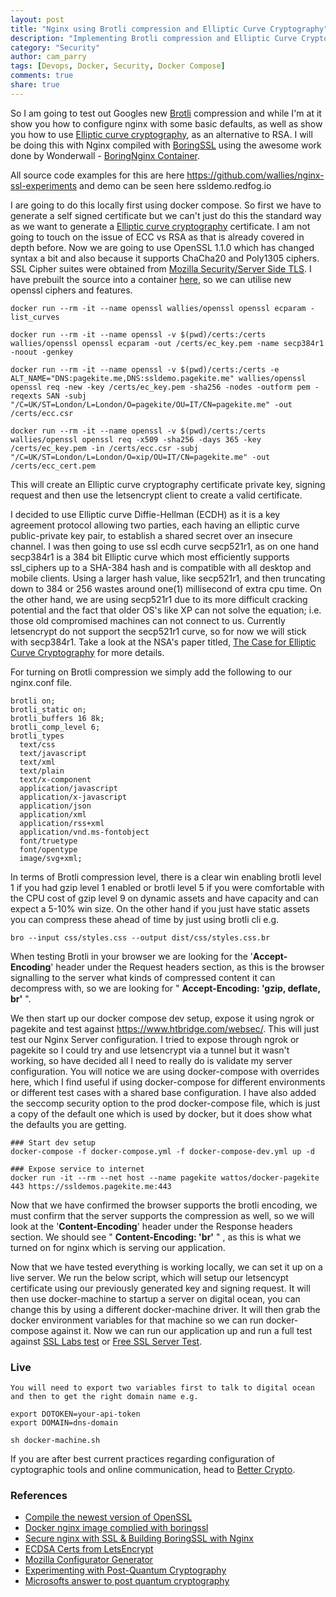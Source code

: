 ```yaml
---
layout: post
title: "Nginx using Brotli compression and Elliptic Curve Cryptography"
description: "Implementing Brotli compression and Elliptic Curve Cryptography with Nginx"
category: "Security"
author: cam_parry
tags: [Devops, Docker, Security, Docker Compose]
comments: true
share: true
---
```


So I am going to test out Googles new [Brotli](https://github.com/google/brotli) compression and while I'm at it show you how to configure nginx with some basic defaults, as well as show you how to use [Elliptic curve cryptography](https://en.wikipedia.org/wiki/Elliptic_curve_cryptography), as an alternative to RSA. I will be doing this with Nginx compiled with [BoringSSL](https://www.chromium.org/Home/chromium-security/boringssl) using the awesome work done by Wonderwall - [BoringNginx Container](https://hub.docker.com/r/wonderfall/boring-nginx/).

All source code examples for this are here https://github.com/wallies/nginx-ssl-experiments and demo can be seen here ssldemo.redfog.io

I are going to do this locally first using docker compose. So first we have to generate a self signed certificate but we can't just do this the standard way as we want to generate a [Elliptic curve cryptography](https://en.wikipedia.org/wiki/Elliptic_curve_cryptography) certificate. I am not going to touch on the issue of ECC vs RSA as that is already covered in depth before.
Now we are going to use OpenSSL 1.1.0 which has changed syntax a bit and also because it supports ChaCha20 and Poly1305 ciphers. SSL Cipher suites were obtained from [Mozilla Security/Server Side TLS](https://wiki.mozilla.org/Security/Server_Side_TLS). I have prebuilt the source into a container [here](https://hub.docker.com/r/wallies/openssl/), so we can utilise new openssl ciphers and features.

```
docker run --rm -it --name openssl wallies/openssl openssl ecparam -list_curves

docker run --rm -it --name openssl -v $(pwd)/certs:/certs wallies/openssl openssl ecparam -out /certs/ec_key.pem -name secp384r1 -noout -genkey

docker run --rm -it --name openssl -v $(pwd)/certs:/certs -e ALT_NAME="DNS:pagekite.me,DNS:ssldemo.pagekite.me" wallies/openssl openssl req -new -key /certs/ec_key.pem -sha256 -nodes -outform pem -reqexts SAN -subj "/C=UK/ST=London/L=London/O=pagekite/OU=IT/CN=pagekite.me" -out /certs/ecc.csr

docker run --rm -it --name openssl -v $(pwd)/certs:/certs wallies/openssl openssl req -x509 -sha256 -days 365 -key /certs/ec_key.pem -in /certs/ecc.csr -subj "/C=UK/ST=London/L=London/O=xip/OU=IT/CN=pagekite.me" -out /certs/ecc_cert.pem
```

This will create an Elliptic curve cryptography certificate private key, signing request and then use the letsencrypt client to create a valid certificate.

I decided to use Elliptic curve Diffie-Hellman (ECDH) as it is a key agreement protocol allowing two parties, each having an elliptic curve public-private key pair, to establish a shared secret over an insecure channel. I was then going to use ssl ecdh curve secp521r1, as on one hand secp384r1 is a 384 bit Elliptic curve which most efficiently supports ssl_ciphers up to a SHA-384 hash and is compatible with all desktop and mobile clients. Using a larger hash value, like secp521r1, and then truncating down to 384 or 256 wastes around one(1) millisecond of extra cpu time. On the other hand, we are using secp521r1 due to its more difficult cracking potential and the fact that older OS's like XP can not solve the equation; i.e. those old compromised machines can not connect to us. Currently letsencrypt do not support the secp521r1 curve, so for now we will stick with secp384r1.
Take a look at the NSA's paper titled, [The Case for Elliptic Curve Cryptography](http://www.smithandcrown.com/open-research/the-case-for-elliptic-curve-cryptography/) for more details.


For turning on Brotli compression we simply add the following to our nginx.conf file. 

```
brotli on;
brotli_static on;
brotli_buffers 16 8k;
brotli_comp_level 6;
brotli_types
  text/css
  text/javascript
  text/xml
  text/plain
  text/x-component
  application/javascript
  application/x-javascript
  application/json
  application/xml
  application/rss+xml
  application/vnd.ms-fontobject
  font/truetype
  font/opentype
  image/svg+xml;
```


In terms of Brotli compression level, there is a clear win enabling brotli level 1 if you had gzip level 1 enabled or brotli level 5 if you were comfortable with the CPU cost of gzip level 9 on dynamic assets and have capacity and can expect a 5-10% win size. 
On the other hand if you just have static assets you can compress these ahead of time by just using brotli cli e.g. 

```
bro --input css/styles.css --output dist/css/styles.css.br
```

When testing Brotli in your browser we are looking for the '**Accept-Encoding**' header under the Request headers section, as this is the browser signalling to the server what kinds of compressed content it can decompress with, so we are looking for " **Accept-Encoding: 'gzip, deflate, br'** ".

We then start up our docker compose dev setup, expose it using ngrok or pagekite and test against https://www.htbridge.com/websec/. This will just test our Nginx Server configuration. I tried to expose through ngrok or pagekite so I could try and use letsencrypt via a tunnel but it wasn't working, so have decided all I need to really do is validate my server configuration. You will notice we are using docker-compose with overrides here, which I find useful if using docker-compose for different environments or different test cases with a shared base configuration. I have also added the seccomp security option to the prod docker-compose file, which is just a copy of the default one which is used by docker, but it does show what the defaults you are getting.

```
### Start dev setup
docker-compose -f docker-compose.yml -f docker-compose-dev.yml up -d

### Expose service to internet
docker run -it --rm --net host --name pagekite wattos/docker-pagekite 443 https://ssldemos.pagekite.me:443
```

Now that we have confirmed the browser supports the brotli encoding, we must confirm that the server supports the compression as well, so we will look at the '**Content-Encoding**' header under the Response headers section. We should see " **Content-Encoding: 'br'** " , as this is what we turned on for nginx which is serving our application.

Now that we have tested everything is working locally, we can set it up on a live server. 
We run the below script, which will setup our letsencypt certificate using our previously generated key and signing request. It will then use docker-machine to startup a server on digital ocean, you can change this by using a different docker-machine driver. It will then grab the docker environment variables for that machine so we can run docker-compose against it.  Now we can run our application up and run a full test against [SSL Labs test](https://www.ssllabs.com/ssltest/) or [Free SSL Server Test](https://www.htbridge.com/ssl/).


### Live

```
You will need to export two variables first to talk to digital ocean and then to get the right domain name e.g.

export DOTOKEN=your-api-token
export DOMAIN=dns-domain

sh docker-machine.sh
```

If you are after best current practices regarding configuration of cyptographic tools and online communication, head to [Better Crypto](https://bettercrypto.org/).

### References
- [Compile the newest version of OpenSSL](https://mark911.wordpress.com/2015/01/10/how-to-compile-and-install-newest-version-of-openssl-in-ubuntu-14-04-lts-64-bit-via-github/)
- [Docker nginx image complied with boringssl](https://hub.docker.com/r/wonderfall/boring-nginx/)
- [Secure nginx with SSL & Building BoringSSL with Nginx](https://calomel.org/nginx.html)
- [ECDSA Certs from LetsEncrypt](https://boops.me/how-to-get-a-signed-ecdsa-ecc-cert-from-letsencrypt/)
- [Mozilla Configurator Generator](https://mozilla.github.io/server-side-tls/ssl-config-generator/)
- [Experimenting with Post-Quantum Cryptography](https://security.googleblog.com/2016/07/experimenting-with-post-quantum.html)
- [Microsofts answer to post quantum cryptography](https://www.microsoft.com/en-us/research/project/sidh-library/)
